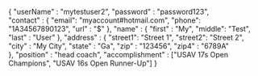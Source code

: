 {
  "userName"        : "mytestuser2",
  "password"        : "password123",    
  "contact"         : {
                        "email": "myaccount#hotmail.com",
                        "phone": "1A34567890123",
                        "url"  : "$"
                      },
  "name"            : {
  	                    "first" : "My",
  	                    "middle": "Test",
  	                    "last"  : "User"
                      },
  "address"         : {
                        "street1": "Street 1",
                        "street2": "Street 2",
                        "city"   : "My City",
                        "state"  : "Ga",
                        "zip"    : "123456",
                        "zip4"   : "6789A" 	
                      },
  "position"        : "head coach",
  "accomplishment"  : ["USAV 17s Open Champions", "USAV 16s Open Runner-Up"]
  }